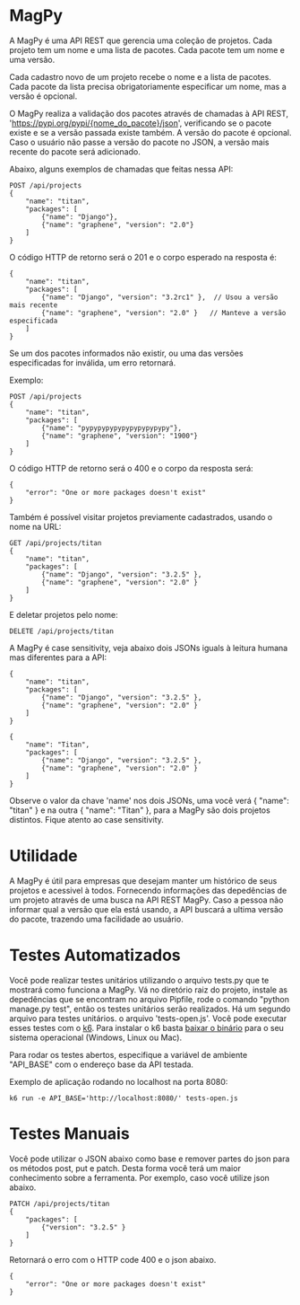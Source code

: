 # MagPy

A MagPy é uma API REST que gerencia uma coleção de projetos. Cada projeto tem um nome e uma lista de pacotes. 
Cada pacote tem um nome e uma versão.

Cada cadastro novo de um projeto recebe o nome e a lista de pacotes. Cada pacote da lista precisa obrigatoriamente especificar um nome, mas a versão é opcional.

O MagPy realiza a validação dos pacotes através de chamadas à API REST, 'https://pypi.org/pypi/{nome_do_pacote}/json', verificando se o pacote existe e se a versão passada existe também. A versão do pacote é opcional. Caso o usuário não passe a versão do pacote no JSON, a versão mais recente do pacote será adicionado.

Abaixo, alguns exemplos de chamadas que feitas nessa API:

```
POST /api/projects
{
    "name": "titan",
    "packages": [
        {"name": "Django"},
        {"name": "graphene", "version": "2.0"}
    ]
}
```
O código HTTP de retorno será o 201 e o corpo esperado na resposta é:
```
{
    "name": "titan",
    "packages": [
        {"name": "Django", "version": "3.2rc1" },  // Usou a versão mais recente
        {"name": "graphene", "version": "2.0" }   // Manteve a versão especificada
    ]
}
```

Se um dos pacotes informados não existir, ou uma das versões especificadas for inválida, um erro retornará.

Exemplo:
```
POST /api/projects
{
    "name": "titan",
    "packages": [
        {"name": "pypypypypypypypypypypy"},
        {"name": "graphene", "version": "1900"}
    ]
}
```
O código HTTP de retorno será o 400 e o corpo da resposta será:
```
{
    "error": "One or more packages doesn't exist"
}
```

Também é possível visitar projetos previamente cadastrados, usando o nome na URL:
```
GET /api/projects/titan
{
    "name": "titan",
    "packages": [
        {"name": "Django", "version": "3.2.5" },
        {"name": "graphene", "version": "2.0" }
    ]
}
```

E deletar projetos pelo nome:
```
DELETE /api/projects/titan
```

A MagPy é case sensitivity, veja abaixo dois JSONs iguals à leitura humana mas diferentes para a API:
```
{
    "name": "titan",
    "packages": [
        {"name": "Django", "version": "3.2.5" },
        {"name": "graphene", "version": "2.0" }
    ]
}
```

```
{
    "name": "Titan",
    "packages": [
        {"name": "Django", "version": "3.2.5" },
        {"name": "graphene", "version": "2.0" }
    ]
}
```

Observe o valor da chave 'name' nos dois JSONs, uma você verá { "name": "titan" } e na outra { "name": "Titan" }, para a MagPy são dois projetos distintos.
Fique atento ao case sensitivity.

# Utilidade

A MagPy é útil para empresas que desejam manter um histórico de seus projetos e acessivel à todos. Fornecendo informações das depedências de um projeto através de uma busca na API REST MagPy. Caso a pessoa não informar qual a versão que ela está usando, a API buscará a ultima versão do pacote, trazendo uma facilidade ao usuário.

# Testes Automatizados

Você pode realizar testes unitários utilizando o arquivo tests.py que te mostrará como funciona a MagPy.
Vá no diretório raiz do projeto, instale as depedências que se encontram no arquivo Pipfile, rode o comando "python manage.py test", então os testes unitários serão realizados.
Há um segundo arquivo para testes unitários. o arquivo 'tests-open.js'.
Você pode executar esses testes com o [k6](https://k6.io/). Para instalar o k6 basta [baixar o binário](https://github.com/loadimpact/k6/releases) para o seu sistema operacional (Windows, Linux ou Mac).

Para rodar os testes abertos, especifique a variável de ambiente "API_BASE" com o endereço base da API testada.

Exemplo de aplicação rodando no localhost na porta 8080:
```
k6 run -e API_BASE='http://localhost:8080/' tests-open.js
```

# Testes Manuais

Você pode utilizar o JSON abaixo como base e remover partes do json para os métodos post, put e patch. Desta forma você terá um maior conhecimento sobre a ferramenta.
Por exemplo, caso você utilize json abaixo.
```
PATCH /api/projects/titan
{
    "packages": [
        {"version": "3.2.5" }
    ]
}
```
Retornará o erro com o HTTP code 400 e o json abaixo.
```
{
    "error": "One or more packages doesn't exist"
}
```
